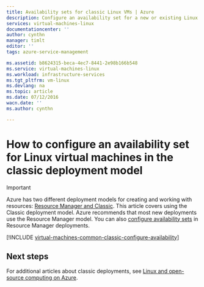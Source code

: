 ```yaml
---
title: Availability sets for classic Linux VMs | Azure
description: Configure an availability set for a new or existing Linux virtual machine in the classic deployment model using the Azure portal preview and Azure PowerShell.
services: virtual-machines-linux
documentationcenter: ''
author: cynthn
manager: timlt
editor: ''
tags: azure-service-management

ms.assetid: b8624315-beca-4ec7-8441-2e98b166b548
ms.service: virtual-machines-linux
ms.workload: infrastructure-services
ms.tgt_pltfrm: vm-linux
ms.devlang: na
ms.topic: article
ms.date: 07/12/2016
wacn.date: ''
ms.author: cynthn

---
```

# How to configure an availability set for Linux virtual machines in the classic deployment model
> [!IMPORTANT] 
> Azure has two different deployment models for creating and working with resources: [Resource Manager and Classic](../../../resource-manager-deployment-model.md). This article covers using the Classic deployment model. Azure recommends that most new deployments use the Resource Manager model. You can also [configure availability sets](../../azure-cli-arm-commands.md#azure-availset-commands-to-manage-your-availability-sets) in Resource Manager deployments.

[!INCLUDE [virtual-machines-common-classic-configure-availability](../../../../includes/virtual-machines-common-classic-configure-availability.md)]

## Next steps
For additional articles about classic deployments, see [Linux and open-source computing on Azure](../opensource-links.md?toc=%2fvirtual-machines%2flinux%2ftoc.json).
